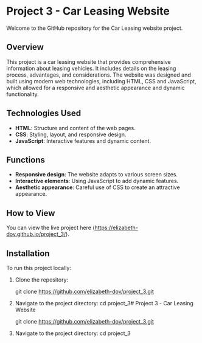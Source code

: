 # Project 3 - Car Leasing Website

Welcome to the GitHub repository for the Car Leasing website project.

## Overview

This project is a car leasing website that provides comprehensive information about leasing vehicles. It includes details on the leasing process, advantages, and considerations. The website was designed and built using modern web technologies, including HTML, CSS and JavaScript, which allowed for a responsive and aesthetic appearance and dynamic functionality.

## Technologies Used 

- **HTML**: Structure and content of the web pages.
- **CSS**: Styling, layout, and responsive design.
- **JavaScript**: Interactive features and dynamic content.


## Functions
- **Responsive design**: The website adapts to various screen sizes.
- **Interactive elements**: Using JavaScript to add dynamic features.
- **Aesthetic appearance**: Careful use of CSS to create an attractive appearance.


## How to View

You can view the live project here (https://elizabeth-dov.github.io/project_3/).

## Installation

To run this project locally:
1. Clone the repository:
   
   git clone https://github.com/elizabeth-dov/project_3.git
   
3. Navigate to the project directory:
    cd project_3# Project 3 - Car Leasing Website


   git clone https://github.com/elizabeth-dov/project_3.git
   
3. Navigate to the project directory:
    cd project_3
